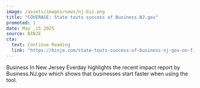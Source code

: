 ```yaml
---
image: /assets/images/news/nj-biz.png
title: "COVERAGE: State touts success of Business.NJ.gov"
promoted: 1
date: May ,15 2025
source: BINJE
cta:
  text: Continue Reading
  link: "https://binje.com/state-touts-success-of-business-nj-gov-on-five-year-anniversary"
---
```

Business In New Jersey Everday highlights the recent impact report by Business.NJ.gov which shows that businesses start faster when using the tool.
